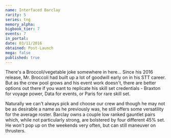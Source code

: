 ```yaml
---
name: Interfaced Barclay
rarity: 5
series: tng
memory_alpha:
bigbook_tier: 7
events: 7
in_portal:
date: 03/11/2016
obtained: Post-Launch
mega: false
published: true
---
```


There's a Broccoli/vegetable joke somewhere in here… Since his 2016 release, Mr. Broccoli had built up a lot of goodwill early on in his STT career. But as the crew pool grows and his event work doesn't, there are better options out there if you want to replicate his skill set credentials - Braxton for voyage power, Data for events, or Paris for rare skill set.

Naturally we can't always pick and choose our crew and though he may not be as desirable a name as he previously was, he still offers some versatility for the average roster. Barclay owns a couple low ranked gauntlet pairs which, while not particularly strong, are bolstered by four different 45% set. He won't pop up on the weekends very often, but can still maneuver on thrusters.
